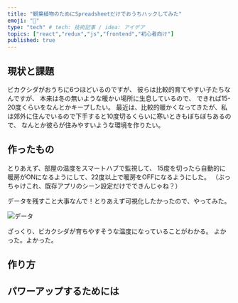 ```yaml
---
title: "観葉植物のためにSpreadsheetだけでおうちハックしてみた"
emoji: "🍖"
type: "tech" # tech: 技術記事 / idea: アイデア
topics: ["react","redux","js","frontend","初心者向け"]
published: true
---
```


## 現状と課題

ビカクシダがおうちに6つほどいるのですが、
彼らは比較的育てやすい子たちなんですが、
本来は冬の無いような暖かい場所に生息しているので、
できれば15-20度くらいをなんとかキープしたい。
最近は、比較的暖かくなってきたが、私は郊外に住んでいるので下手すると10度切るくらいに寒いときもぼちぼちあるので、
なんとか彼らが住みやすいような環境を作りたい。

## 作ったもの

とりあえず、部屋の温度をスマートハブで監視して、
15度を切ったら自動的に暖房がONになるようにして、22度以上で暖房をOFFになるようにした。
（ぶっちゃけこれ、既存アプリのシーン設定だけでできんじゃね？）

データを残すこと大事なんで！とりあえず可視化したかったので、やってみた。

![データ](https://storage.googleapis.com/zenn-user-upload/6tucqocyqj50mfilc5h1auc92a9e)

ざっくり、ビカクシダが育ちやすそうな温度になっていることがわかる。
よかった。よかった。

## 作り方



## パワーアップするためには
